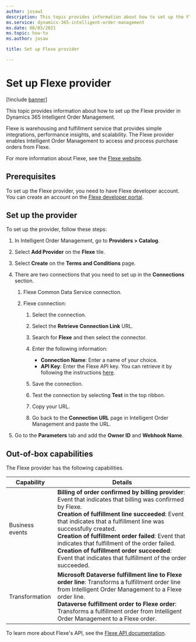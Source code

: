 ```yaml
---
author: josaw1
description: This topic provides information about how to set up the Flexe provider in Dynamics 365 Intelligent Order Management.
ms.service: dynamics-365-intelligent-order-management
ms.date: 08/03/2021
ms.topic: how-to
ms.author: josaw

title: Set up Flexe provider

---
```


# Set up Flexe provider

[!include [banner](includes/banner.md)]


This topic provides information about how to set up the Flexe provider in Dynamics 365 Intelligent Order Management.

Flexe is warehousing and fulfillment service that provides simple integrations, performance insights, and scalability. The Flexe provider enables Intelligent Order Management to access and process purchase orders from Flexe.  

For more information about Flexe, see the [Flexe website](https://www.flexe.com/why-flexe/technology-platform). 

## Prerequisites 

To set up the Flexe provider, you need to have Flexe developer account. You can create an account on the [Flexe developer portal](https://developer-sandbox.flexe.com).


## Set up the provider
To set up the provider, follow these steps:

1. In Intelligent Order Management, go to **Providers > Catalog**.

2. Select **Add Provider** on the **Flexe** tile.

3. Select **Create** on the **Terms and Conditions** page.

4. There are two connections that you need to set up in the **Connections** section.

    1. Flexe Common Data Service connection.

    3. Flexe connection:

        1. Select the connection.

        1. Select the **Retrieve Connection Link** URL.

        1. Search for **Flexe** and then select the connector.

        1. Enter the following information: 
            - **Connection Name**: Enter a name of your choice.
            - **API Key**: Enter the Flexe API key. You can retrieve it by following the instructions [here](https://developer-sandbox.flexe.com/tokens).

        1. Save the connection.

        1. Test the connection by selecting **Test** in the top ribbon.

        1. Copy your URL.

        1. Go back to the **Connection URL** page in Intelligent Order Management and paste the URL.

5.  Go to the **Parameters** tab and add the **Owner ID** and **Webhook Name**.

##  Out-of-box capabilities

The Flexe provider has the following capabilities.

|  Capability | Details |
| ------------------ | -------------------------------- |
|  Business events   | **Billing of order confirmed by billing provider**: Event that indicates that billing was confirmed by Flexe. <br>**Creation of fulfillment line succeeded**: Event that indicates that a fulfillment line was successfully created. <br>**Creation of fulfillment order failed**: Event that indicates that fulfillment of the order failed. <br>**Creation of fulfillment order succeeded**: Event that indicates that fulfillment of the order succeeded.   |
|  Transformation    |  **Microsoft Dataverse fulfillment line to Flexe order line**: Transforms a fulfillment order line from Intelligent Order Management to a Flexe order line. <br>**Dataverse fulfillment order to Flexe order**: Transforms a fulfillment order from Intelligent Order Management to a Flexe order.   |


To learn more about Flexe's API, see the [Flexe API documentation](https://developer-sandbox.flexe.com/doc/public).
